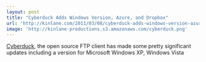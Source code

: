 ```yaml
---
layout: post
title: "Cyberduck Adds Windows Version, Azure, and Dropbox"
url: 'http://kinlane.com/2011/03/08/cyberduck-adds-windows-version-azure-and-dropbox/'
image: 'http://kinlane-productions.s3.amazonaws.com/cyberduck.png'
---
```


<img src="http://kinlane-productions.s3.amazonaws.com/cyberduck.png" alt="" align="right" />[Cyberduck][1], the open source FTP client has made some pretty significant updates including a version for Microsoft Windows XP, Windows Vista

   [1]: http://cyberduck.ch/ (Cyberduck)
